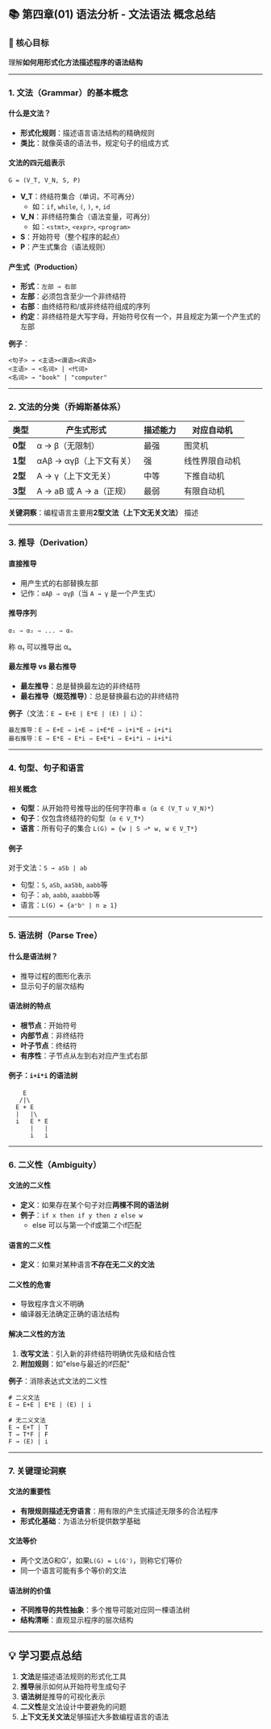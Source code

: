 ## 📚 第四章(01) 语法分析 - 文法语法 概念总结

### 🎯 核心目标
理解**如何用形式化方法描述程序的语法结构**

---

### 1. 文法（Grammar）的基本概念

#### 什么是文法？
- **形式化规则**：描述语言语法结构的精确规则
- **类比**：就像英语的语法书，规定句子的组成方式

#### 文法的四元组表示
```
G = (V_T, V_N, S, P)
```
- **V_T**：终结符集合（单词，不可再分）
  - 如：`if`, `while`, `(`, `)`, `+`, `id`
- **V_N**：非终结符集合（语法变量，可再分）  
  - 如：`<stmt>`, `<expr>`, `<program>`
- **S**：开始符号（整个程序的起点）
- **P**：产生式集合（语法规则）

#### 产生式（Production）
- **形式**：`左部 → 右部`
- **左部**：必须包含至少一个非终结符
- **右部**：由终结符和/或非终结符组成的序列
- **约定**：非终结符是大写字母，开始符号仅有一个，并且规定为第一个产生式的左部

**例子**：
```
<句子> → <主语><谓语><宾语>
<主语> → <名词> | <代词>
<名词> → "book" | "computer"
```

---

### 2. 文法的分类（乔姆斯基体系）

| 类型 | 产生式形式 | 描述能力 | 对应自动机 |
|------|------------|----------|------------|
| **0型** | α → β（无限制） | 最强 | 图灵机 |
| **1型** | αAβ → αγβ（上下文有关） | 强 | 线性界限自动机 |
| **2型** | A → γ（上下文无关） | 中等 | 下推自动机 |
| **3型** | A → aB 或 A → a（正规） | 最弱 | 有限自动机 |

**关键洞察**：编程语言主要用**2型文法（上下文无关文法）** 描述

---

### 3. 推导（Derivation）

#### 直接推导
- 用产生式的右部替换左部
- 记作：`αAβ ⇒ αγβ`（当 `A → γ` 是一个产生式）

#### 推导序列
```
α₁ ⇒ α₂ ⇒ ... ⇒ αₙ
```
称 α₁ 可以推导出 αₙ

#### 最左推导 vs 最右推导
- **最左推导**：总是替换最左边的非终结符
- **最右推导（规范推导）**：总是替换最右边的非终结符

**例子**（文法：`E → E+E | E*E | (E) | i`）：
```
最左推导：E ⇒ E+E ⇒ i+E ⇒ i+E*E ⇒ i+i*E ⇒ i+i*i
最右推导：E ⇒ E*E ⇒ E*i ⇒ E+E*i ⇒ E+i*i ⇒ i+i*i
```

---

### 4. 句型、句子和语言

#### 相关概念
- **句型**：从开始符号推导出的任何字符串 `α`（`α ∈ (V_T ∪ V_N)*`）
- **句子**：仅包含终结符的句型（`α ∈ V_T*`）
- **语言**：所有句子的集合 `L(G) = {w | S ⇒* w, w ∈ V_T*}`

#### 例子
对于文法：`S → aSb | ab`
- 句型：`S`, `aSb`, `aaSbb`, `aabb`等
- 句子：`ab`, `aabb`, `aaabbb`等
- 语言：`L(G) = {aⁿbⁿ | n ≥ 1}`

---

### 5. 语法树（Parse Tree）

#### 什么是语法树？
- 推导过程的图形化表示
- 显示句子的层次结构

#### 语法树的特点
- **根节点**：开始符号
- **内部节点**：非终结符
- **叶子节点**：终结符
- **有序性**：子节点从左到右对应产生式右部

#### 例子：`i+i*i` 的语法树
```
    E
   /|\
  E + E
  |   |\
  i   E * E
      |   |
      i   i
```

---

### 6. 二义性（Ambiguity）

#### 文法的二义性
- **定义**：如果存在某个句子对应**两棵不同的语法树**
- **例子**：`if x then if y then z else w`
  - else 可以与第一个if或第二个if匹配

#### 语言的二义性
- **定义**：如果对某种语言**不存在无二义的文法**

#### 二义性的危害
- 导致程序含义不明确
- 编译器无法确定正确的语法结构

#### 解决二义性的方法
1. **改写文法**：引入新的非终结符明确优先级和结合性
2. **附加规则**：如"else与最近的if匹配"

**例子**：消除表达式文法的二义性
```bnf
# 二义文法
E → E+E | E*E | (E) | i

# 无二义文法  
E → E+T | T
T → T*F | F
F → (E) | i
```

---

### 7. 关键理论洞察

#### 文法的重要性
- **有限规则描述无穷语言**：用有限的产生式描述无限多的合法程序
- **形式化基础**：为语法分析提供数学基础

#### 文法等价
- 两个文法G和G'，如果`L(G) = L(G')`，则称它们等价
- 同一个语言可能有多个等价的文法

#### 语法树的价值
- **不同推导的共性抽象**：多个推导可能对应同一棵语法树
- **结构清晰**：直观显示程序的层次结构

---

## 💡 学习要点总结

1. **文法**是描述语法规则的形式化工具
2. **推导**展示如何从开始符号生成句子
3. **语法树**是推导的可视化表示
4. **二义性**是文法设计中要避免的问题
5. **上下文无关文法**足够描述大多数编程语言的语法

